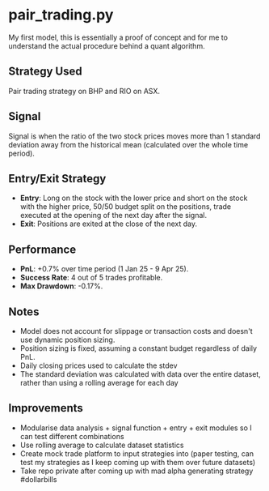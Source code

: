 # pair_trading.py

My first model, this is essentially a proof of concept and for me to understand the actual procedure behind a quant algorithm.

## Strategy Used

Pair trading strategy on BHP and RIO on ASX.

## Signal

Signal is when the ratio of the two stock prices moves more than 1 standard deviation away from the historical mean (calculated over the whole time period).

## Entry/Exit Strategy

- **Entry**: Long on the stock with the lower price and short on the stock with the higher price, 50/50 budget split on the positions, trade executed at the opening of the next day after the signal.
- **Exit**: Positions are exited at the close of the next day.

## Performance

- **PnL**: +0.7% over time period (1 Jan 25 - 9 Apr 25).
- **Success Rate**: 4 out of 5 trades profitable.
- **Max Drawdown**: -0.17%.

## Notes

- Model does not account for slippage or transaction costs and doesn't use dynamic position sizing.
- Position sizing is fixed, assuming a constant budget regardless of daily PnL.
- Daily closing prices used to calculate the stdev
- The standard deviation was calculated with data over the entire dataset, rather than using a rolling average for each day

## Improvements

- Modularise data analysis + signal function + entry + exit modules so I can test different combinations
- Use rolling average to calculate dataset statistics
- Create mock trade platform to input strategies into (paper testing, can test my strategies as I keep coming up with them over future datasets)
- Take repo private after coming up with mad alpha generating strategy #dollarbills
